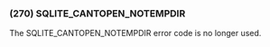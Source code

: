 ### (270\) SQLITE\_CANTOPEN\_NOTEMPDIR



 The SQLITE\_CANTOPEN\_NOTEMPDIR error code is no longer used.




